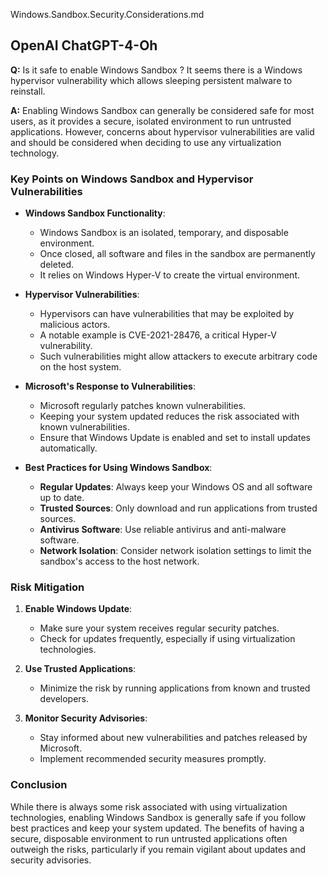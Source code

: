 Windows.Sandbox.Security.Considerations.md

## OpenAI ChatGPT-4-Oh

**Q:** Is it safe to enable Windows Sandbox ? It seems there is a Windows hypervisor vulnerability which allows sleeping persistent malware to reinstall.

**A:** Enabling Windows Sandbox can generally be considered safe for most users, as it provides a secure, isolated environment to run untrusted applications. However, concerns about hypervisor vulnerabilities are valid and should be considered when deciding to use any virtualization technology.

### Key Points on Windows Sandbox and Hypervisor Vulnerabilities

- **Windows Sandbox Functionality**:
  - Windows Sandbox is an isolated, temporary, and disposable environment.
  - Once closed, all software and files in the sandbox are permanently deleted.
  - It relies on Windows Hyper-V to create the virtual environment.

- **Hypervisor Vulnerabilities**:
  - Hypervisors can have vulnerabilities that may be exploited by malicious actors.
  - A notable example is CVE-2021-28476, a critical Hyper-V vulnerability.
  - Such vulnerabilities might allow attackers to execute arbitrary code on the host system.

- **Microsoft's Response to Vulnerabilities**:
  - Microsoft regularly patches known vulnerabilities.
  - Keeping your system updated reduces the risk associated with known vulnerabilities.
  - Ensure that Windows Update is enabled and set to install updates automatically.

- **Best Practices for Using Windows Sandbox**:
  - **Regular Updates**: Always keep your Windows OS and all software up to date.
  - **Trusted Sources**: Only download and run applications from trusted sources.
  - **Antivirus Software**: Use reliable antivirus and anti-malware software.
  - **Network Isolation**: Consider network isolation settings to limit the sandbox's access to the host network.

### Risk Mitigation

1. **Enable Windows Update**:
   - Make sure your system receives regular security patches.
   - Check for updates frequently, especially if using virtualization technologies.

2. **Use Trusted Applications**:
   - Minimize the risk by running applications from known and trusted developers.

3. **Monitor Security Advisories**:
   - Stay informed about new vulnerabilities and patches released by Microsoft.
   - Implement recommended security measures promptly.

### Conclusion

While there is always some risk associated with using virtualization technologies, enabling Windows Sandbox is generally safe if you follow best practices and keep your system updated. The benefits of having a secure, disposable environment to run untrusted applications often outweigh the risks, particularly if you remain vigilant about updates and security advisories.
